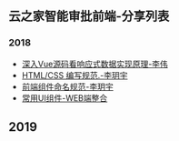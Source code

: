 ## 云之家智能审批前端-分享列表

### 2018

* [深入Vue源码看响应式数据实现原理-李伟](https://njed.gitbook.io/vue-summary/vue/xiang-ying-shi-shu-ju-shi-xian-yuan-li)
* [HTML/CSS 编写规范.-李玥宇](https://app.yinxiang.com/fx/fdb4fb05-c713-42b6-8c5a-1b84ecb9d2dc )
* [前端组件命名规范-李玥宇](https://app.yinxiang.com/fx/c1bc4a30-e991-4bfc-a52e-9520704424e8 )
* [常用UI组件-WEB端整合](https://github.com/liyueyu/common-style/blob/master/UIApi.md)


## 2019
